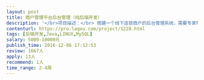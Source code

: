 ```yaml
---                
layout: post       
title: 商户管理平台后台管理（纯后端开发）           
description: '</br>项目描述：</br> 搭建一个线下连锁商户的后台管理系统，需要专家帮助完成纯后台开发（不含管理台的页面）</br></br>项目需求：</br> 1.有一整套独立的账号管理体系，有管理员账号，分店账号，每个账号可设置不同的管理权限；</br> 2.通过后台管理可以查看各个店面的销量等信息；</br> 3.每个店可以通过销量，活动，热度进行排序和筛选；</br> 4.总账号上的数据是所有分店信息的总和；</br> 5.其他细节功能点我们会出一个演示demo的；</br></br>技术要求：</br> 后台使用Java主流框架，数据库Mysql</br></br>人员要求：</br> 1.有相关产品开发经验</br> 2.可以远程开发</br> 3.项目计划12月底上线，专家时间充裕</br>'     
contenturl: https://pro.lagou.com/project/1228.html      
tags: [后端开发,Java,LINUX,MySQL]            
salary: 5000-10000元          
publish_time: 2016-12-06 17:12:53         
review: 1667人                   
apply: 13人                   
recommend: 1人                   
time_range: 2-4周              
---                 
```

